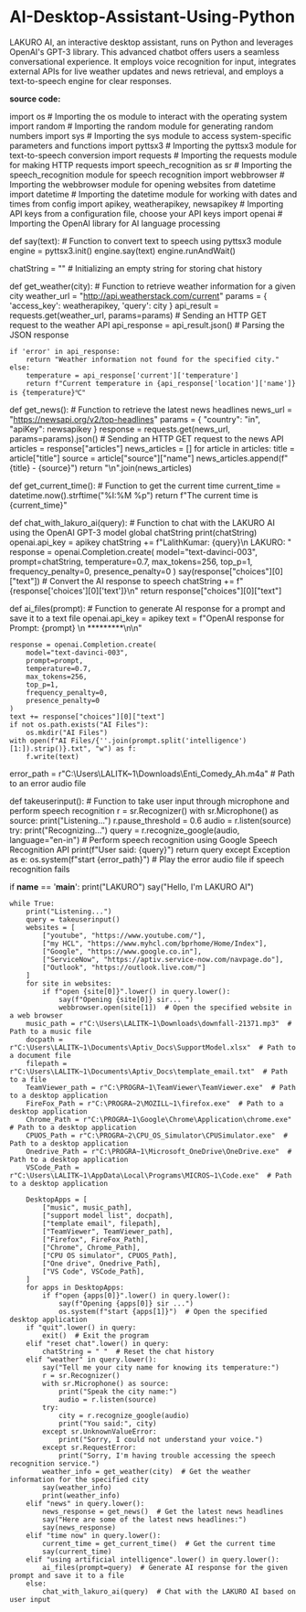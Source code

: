 # AI-Desktop-Assistant-Using-Python
LAKURO AI, an interactive desktop assistant, runs on Python and leverages OpenAI's GPT-3 library. This advanced chatbot offers users a seamless conversational experience. It employs voice recognition for input, integrates external APIs for live weather updates and news retrieval, and employs a text-to-speech engine for clear responses.



**source code:**

import os  # Importing the os module to interact with the operating system
import random  # Importing the random module for generating random numbers
import sys  # Importing the sys module to access system-specific parameters and functions
import pyttsx3  # Importing the pyttsx3 module for text-to-speech conversion
import requests  # Importing the requests module for making HTTP requests
import speech_recognition as sr  # Importing the speech_recognition module for speech recognition
import webbrowser  # Importing the webbrowser module for opening websites
from datetime import datetime  # Importing the datetime module for working with dates and times
from config import apikey, weatherapikey, newsapikey  # Importing API keys from a configuration file, choose your API keys 
import openai  # Importing the OpenAI library for AI language processing

def say(text):
    # Function to convert text to speech using pyttsx3 module
    engine = pyttsx3.init()
    engine.say(text)
    engine.runAndWait()

chatString = ""  # Initializing an empty string for storing chat history

def get_weather(city):
    # Function to retrieve weather information for a given city
    weather_url = "http://api.weatherstack.com/current"
    params = {
        'access_key': weatherapikey,
        'query': city
    }
    api_result = requests.get(weather_url, params=params)  # Sending an HTTP GET request to the weather API
    api_response = api_result.json()  # Parsing the JSON response

    if 'error' in api_response:
        return "Weather information not found for the specified city."
    else:
        temperature = api_response['current']['temperature']
        return f"Current temperature in {api_response['location']['name']} is {temperature}℃"

def get_news():
    # Function to retrieve the latest news headlines
    news_url = "https://newsapi.org/v2/top-headlines"
    params = {
        "country": "in",
        "apiKey": newsapikey
    }
    response = requests.get(news_url, params=params).json()  # Sending an HTTP GET request to the news API
    articles = response["articles"]
    news_articles = []
    for article in articles:
        title = article["title"]
        source = article["source"]["name"]
        news_articles.append(f"{title} - {source}")
    return "\n".join(news_articles)

def get_current_time():
    # Function to get the current time
    current_time = datetime.now().strftime("%I:%M %p")
    return f"The current time is {current_time}"

def chat_with_lakuro_ai(query):
    # Function to chat with the LAKURO AI using the OpenAI GPT-3 model
    global chatString
    print(chatString)
    openai.api_key = apikey
    chatString += f"LalithKumar: {query}\n LAKURO: "
    response = openai.Completion.create(
        model="text-davinci-003",
        prompt=chatString,
        temperature=0.7,
        max_tokens=256,
        top_p=1,
        frequency_penalty=0,
        presence_penalty=0
    )
    say(response["choices"][0]["text"])  # Convert the AI response to speech
    chatString += f"{response['choices'][0]['text']}\n"
    return response["choices"][0]["text"]

def ai_files(prompt):
    # Function to generate AI response for a prompt and save it to a text file
    openai.api_key = apikey
    text = f"OpenAI response for Prompt: {prompt} \n *********\n\n"

    response = openai.Completion.create(
        model="text-davinci-003",
        prompt=prompt,
        temperature=0.7,
        max_tokens=256,
        top_p=1,
        frequency_penalty=0,
        presence_penalty=0
    )
    text += response["choices"][0]["text"]
    if not os.path.exists("AI Files"):
        os.mkdir("AI Files")
    with open(f"AI Files/{''.join(prompt.split('intelligence')[1:]).strip()}.txt", "w") as f:
        f.write(text)

error_path = r"C:\Users\LALITK~1\Downloads\Enti_Comedy_Ah.m4a"  # Path to an error audio file

def takeuserinput():
    # Function to take user input through microphone and perform speech recognition
    r = sr.Recognizer()
    with sr.Microphone() as source:
        print("Listening...")
        r.pause_threshold = 0.6
        audio = r.listen(source)
    try:
        print("Recognizing...")
        query = r.recognize_google(audio, language="en-in")  # Perform speech recognition using Google Speech Recognition API
        print(f"User said: {query}")
        return query
    except Exception as e:
        os.system(f"start {error_path}")  # Play the error audio file if speech recognition fails

if __name__ == '__main__':
    print("LAKURO")
    say("Hello, I'm LAKURO AI")

    while True:
        print("Listening...")
        query = takeuserinput()
        websites = [
            ["youtube", "https://www.youtube.com/"],
            ["my HCL", "https://www.myhcl.com/bprhome/Home/Index"],
            ["Google", "https://www.google.co.in"],
            ["ServiceNow", "https://aptiv.service-now.com/navpage.do"],
            ["Outlook", "https://outlook.live.com/"]
        ]
        for site in websites:
            if f"open {site[0]}".lower() in query.lower():
                say(f"Opening {site[0]} sir... ")
                webbrowser.open(site[1])  # Open the specified website in a web browser
        music_path = r"C:\Users\LALITK~1\Downloads\downfall-21371.mp3"  # Path to a music file
        docpath = r"C:\Users\LALITK~1\Documents\Aptiv_Docs\SupportModel.xlsx"  # Path to a document file
        filepath = r"C:\Users\LALITK~1\Documents\Aptiv_Docs\template_email.txt"  # Path to a file
        TeamViewer_path = r"C:\PROGRA~1\TeamViewer\TeamViewer.exe"  # Path to a desktop application
        FireFox_Path = r"C:\PROGRA~2\MOZILL~1\firefox.exe"  # Path to a desktop application
        Chrome_Path = r"C:\PROGRA~1\Google\Chrome\Application\chrome.exe"  # Path to a desktop application
        CPUOS_Path = r"C:\PROGRA~2\CPU_OS_Simulator\CPUSimulator.exe"  # Path to a desktop application
        Onedrive_Path = r"C:\PROGRA~1\Microsoft_OneDrive\OneDrive.exe"  # Path to a desktop application
        VSCode_Path = r"C:\Users\LALITK~1\AppData\Local\Programs\MICROS~1\Code.exe"  # Path to a desktop application

        DesktopApps = [
            ["music", music_path],
            ["support model list", docpath],
            ["template email", filepath],
            ["TeamViewer", TeamViewer_path],
            ["Firefox", FireFox_Path],
            ["Chrome", Chrome_Path],
            ["CPU OS simulator", CPUOS_Path],
            ["One drive", Onedrive_Path],
            ["VS Code", VSCode_Path],
        ]
        for apps in DesktopApps:
            if f"open {apps[0]}".lower() in query.lower():
                say(f"Opening {apps[0]} sir ...")
                os.system(f"start {apps[1]}")  # Open the specified desktop application
        if "quit".lower() in query:
            exit()  # Exit the program
        elif "reset chat".lower() in query:
            chatString = " "  # Reset the chat history
        elif "weather" in query.lower():
            say("Tell me your city name for knowing its temperature:")
            r = sr.Recognizer()
            with sr.Microphone() as source:
                print("Speak the city name:")
                audio = r.listen(source)
            try:
                city = r.recognize_google(audio)
                print("You said:", city)
            except sr.UnknownValueError:
                print("Sorry, I could not understand your voice.")
            except sr.RequestError:
                print("Sorry, I'm having trouble accessing the speech recognition service.")
            weather_info = get_weather(city)  # Get the weather information for the specified city
            say(weather_info)
            print(weather_info)
        elif "news" in query.lower():
            news_response = get_news()  # Get the latest news headlines
            say("Here are some of the latest news headlines:")
            say(news_response)
        elif "time now" in query.lower():
            current_time = get_current_time()  # Get the current time
            say(current_time)
        elif "using artificial intelligence".lower() in query.lower():
            ai_files(prompt=query)  # Generate AI response for the given prompt and save it to a file
        else:
            chat_with_lakuro_ai(query)  # Chat with the LAKURO AI based on user input
